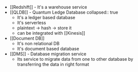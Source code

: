 - [[Redshift]] - It's a warehouse service
- [[QLDB]] - Quantum Ledge Database
  collapsed:: true
	- It's a ledger based database
	- It's serverless
	- plaintext -> hash -> store it
	- can be integrated with [[Kinesis]]
- [[Document DB]]
	- It's non relational DB
	- It's document based database
- [[DMS]] - Database migration service
	- Its service to migrate data from one to other database by transferring the data in right format